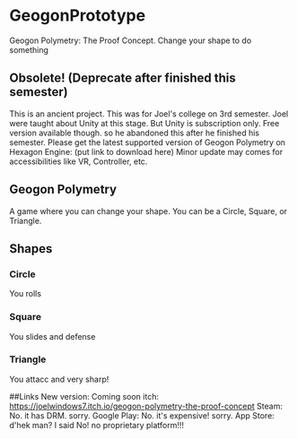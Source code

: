 # GeogonPrototype
Geogon Polymetry: The Proof Concept. Change your shape to do something

## Obsolete! (Deprecate after finished this semester)
This is an ancient project. This was for Joel's college on 3rd semester.
Joel were taught about Unity at this stage. But Unity is subscription only. Free version available though. so he abandoned this after he finished his semester.
Please get the latest supported version of Geogon Polymetry on Hexagon Engine: (put link to download here)
Minor update may comes for accessibilities like VR, Controller, etc.

## Geogon Polymetry
A game where you can change your shape.
You can be a Circle, Square, or Triangle.

## Shapes
### Circle
You rolls
### Square
You slides and defense
### Triangle
You attacc and very sharp!

##Links
New version: Coming soon
itch: https://joelwindows7.itch.io/geogon-polymetry-the-proof-concept
Steam: No. it has DRM. sorry.
Google Play: No. it's expensive! sorry.
App Store: d'hek man? I said No! no proprietary platform!!!

